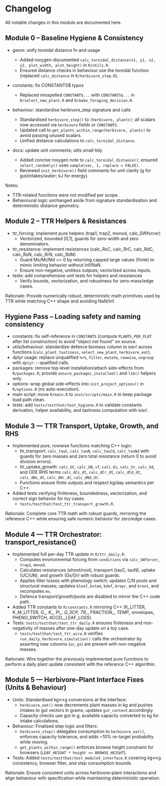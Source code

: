 # Changelog

All notable changes in this module are documented here.

## Module 0 – Baseline Hygiene & Consistency

- geom: unify toroidal distance fn and usage
  - Added roxygen-documented `calc_toroidal_distance(x1, y1, x2, y2, plot_width, plot_height)` in `R/utils.R`.
  - Ensured distance checks in behaviour use the toroidal function (replaced `calc_distance` in `R/herbivore_step.R`).

- constants: fix CONSTANTS$ typos
  - Replaced misspelled `CONSTANT$...` with `CONSTANTS$...` in `R/select_new_plant.R` and `R/make_foraging_decision.R`.

- behaviour: standardise herbivore_step signature and calls
  - Standardised `herbivore_step()` to `(herbivore, plants)`; all scalars now accessed via `herbivore` fields or `CONSTANTS`.
  - Updated call to `get_plants_within_range(herbivore, plants)` to avoid passing unused scalars.
  - Unified distance calculations to `calc_toroidal_distance`.

- docs: update unit comments; utils small tidy
  - Added concise roxygen note to `calc_toroidal_distance()`; ensured `select_randomly()` uses `sample(vec, 1, replace = FALSE)`.
  - Reviewed `init_herbivore()` field comments for unit clarity (g for gut/intakes/water; kJ for energy).

Notes:
- TTR-related functions were not modified per scope.
- Behavioural logic unchanged aside from signature standardisation and deterministic distance geometry.

## Module 2 – TTR Helpers & Resistances

- ttr_forcing: implement pure helpers (trap1, trap2, monod, calc_SWforcer)
  - Vectorized, bounded [0,1], guards for zero-width and zero denominators.
- ttr_resistance: implement resistances (calc_RsC, calc_RrC, calc_RdC, calc_RsN, calc_RrN, calc_RdN)
  - Guard Ms/Mr/Md <= 0 by returning capped large values (finite) to mimic limiting behavior without Inf/NaN.
  - Ensure non-negative, unitless outputs; vectorized across inputs.
- tests: add comprehensive unit tests for helpers and resistances
  - Verify bounds, vectorization, and robustness for zero-mass/edge cases.

Rationale: Provide numerically robust, deterministic math primitives used by TTR while matching C++ shape and avoiding NaN/Inf.

## Hygiene Pass – Loading safety and naming consistency

- constants: fix self-reference in `CONSTANTS` (compute `PLANTS_PER_PLOT` after list construction) to avoid "object not found" on source.
- utils/behaviour: standardize defence biomass column to `bdef` across functions (`calc_plant_tastiness`, `select_new_plant`, `herbivore_eat`).
- dplyr usage: replace unqualified `%>%`, `filter`, `mutate`, `rowwise`, `ungroup` with `dplyr::`-qualified calls.
- packages: remove top-level installation/attach side-effects from `R/packages.R`; provide `ensure_packages_installed()` and `lib()` helpers only.
- options: wrap global side-effects into `init_project_options()` in `R/options.R` (no auto-execution).
- main script: move `R/main.R` to `inst/scripts/main.R` to keep package load path clean.
- tests: add `tests/testthat/test_hygiene.R` to validate constants derivation, helper availability, and tastiness computation with `bdef`.

## Module 3 — TTR Transport, Uptake, Growth, and RHS

- Implemented pure, rowwise functions matching C++ logic:
  - ttr_transport: `calc_tauC`, `calc_tauN`, `calc_tauCd`, `calc_tauNd` with guards for zero masses and zero total resistance (return 0 to avoid division errors).
  - ttr_uptake_growth: `calc_UC`, `calc_UN`, `sf`, `calc_Gs`, `calc_Gr`, `calc_Gd`, and ODE RHS terms `calc_dCs_dt`, `calc_dCr_dt`, `calc_dCd_dt`, `calc_dNs_dt`, `calc_dNr_dt`, `calc_dNd_dt`.
  - Functions ensure finite outputs and respect kg/day semantics per C++.
- Added tests verifying finiteness, boundedness, vectorization, and correct sign behavior for toy cases.
  - `tests/testthat/test_ttr_transport_growth.R`.

Rationale: Complete core TTR math with robust guards, mirroring the reference C++ while ensuring safe numeric behavior for zero/edge cases.

## Module 4 — TTR Orchestrator: transport_resistance()

- Implemented full per-day TTR update in `R/ttr_daily.R`:
  - Computes environmental forcing from `conditions` via `calc_SWforcer`, `trap2`, `monod`.
  - Calculates resistances (shoot/root), transport (tauC, tauN), uptake (UC/UN), and growth (Gs/Gr) with robust guards.
  - Applies litter losses with phenology switch; updates C/N pools and structural masses; updates `bleaf`, `bstem`, `bdef`, `brepr`, and `broot`, and recomputes `ms`.
  - Defence transport/growth/pools are disabled to mirror the C++ code path.
- Added TTR constants to `R/constants.R` mirroring C++ (K_LITTER, K_M_LITTER, G_*, K_*, PI_*, Q_SCP, TR_*, FRACTION_*, TEMP_* envelopes, PHENO_SWITCH, ACCEL_LEAF_LOSS).
- Tests: `tests/testthat/test_ttr_daily.R` ensures finiteness and non-negativity of masses after one-day update on a toy case.
  - `tests/testthat/test_ttr_wire.R` verifies `run_daily_herbivore_simulation()` calls the orchestrator by asserting new columns (`uc`, `gs`) are present with non-negative masses.

Rationale: Wire together the previously implemented pure functions to perform a daily plant update consistent with the reference C++ algorithm.

## Module 5 — Herbivore–Plant Interface Fixes (Units & Behaviour)

- Units: Standardised kg↔g conversions at the interface:
  - `herbivore_eat()` now decrements plant masses in kg and pushes intakes to gut vectors in grams; updates `gut_content` accordingly.
  - Capacity checks use gut in g; available capacity converted to kg for intake calculations.
- Behaviour: Finalised step logic and filters:
  - `herbivore_step()` delegates consumption to `herbivore_eat()`, enforces capacity tolerance, and adds ~10% re-target probability while moving.
  - `get_plants_within_range()` enforces browse height constraint for browsers (`LEAF_HEIGHT * height <= BROWSE_HEIGHT`).
- Tests: Added `tests/testthat/test_module5_interface.R` covering kg↔g consistency, browser filter, and step consumption bounds.

Rationale: Ensure consistent units across herbivore–plant interactions and align behaviour with specification while maintaining deterministic operation.
